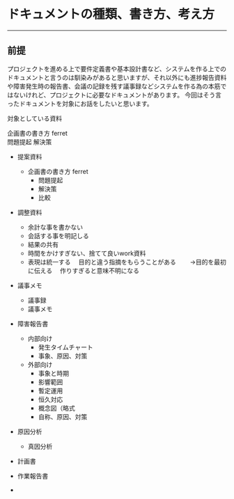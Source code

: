 # ドキュメントの種類、書き方、考え方
---
## 前提
プロジェクトを進める上で要件定義書や基本設計書など、システムを作る上でのドキュメントと言うのは馴染みがあると思いますが、それ以外にも進捗報告資料や障害発生時の報告書、会議の記録を残す議事録などシステムを作る為の本筋ではないけれど、プロジェクトに必要なドキュメントがあります。
今回はそう言ったドキュメントを対象にお話をしたいと思います。

対象としている資料

企画書の書き方 ferret  
問題提起
解決策

- 提案資料
  - 企画書の書き方 ferret
    - 問題提起
    - 解決策
    - 比較
- 調整資料
  - 余計な事を書かない
  - 会話する事を明記しる
  - 結果の共有
  - 時間をかけすぎない、捨てて良いwork資料
  - 表現は統一する
　目的と違う指摘をもらうことがある
　　→目的を最初に伝える
　作りすぎると意味不明になる

- 議事メモ  
  - 議事録 
  - 議事メモ
- 障害報告書
  - 内部向け
    - 発生タイムチャート
    - 事象、原因、対策
  - 外部向け
    - 事象と時期
    - 影響範囲
    - 暫定運用
    - 恒久対応
    - 概念図（略式
    - 自称、原因、対策
- 原因分析
  - 真因分析
- 計画書
- 作業報告書
- 